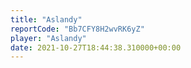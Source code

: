 ```yaml
---
title: "Aslandy"
reportCode: "Bb7CFY8H2wvRK6yZ"
player: "Aslandy"
date: 2021-10-27T18:44:38.310000+00:00
---
```


